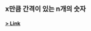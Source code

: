 ## x만큼 간격이 있는 n개의 숫자

### [> Link](https://school.programmers.co.kr/learn/courses/30/lessons/12954)

